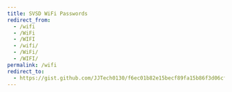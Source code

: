 ```yaml
---
title: SVSD WiFi Passwords
redirect_from:
  - /wifi
  - /WiFi
  - /WIFI
  - /wifi/
  - /WiFi/
  - /WIFI/
permalink: /wifi
redirect_to:
  - https://gist.github.com/JJTech0130/f6ec01b82e15becf89fa15b86f3d06cf
---
```

